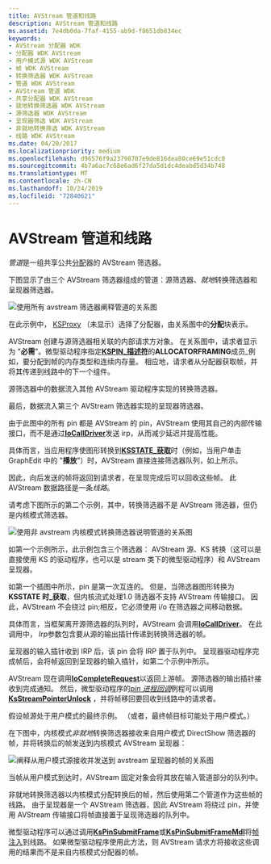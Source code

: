 ```yaml
---
title: AVStream 管道和线路
description: AVStream 管道和线路
ms.assetid: 7e4db0da-7faf-4155-ab9d-f8651db834ec
keywords:
- AVStream 分配器 WDK
- 分配器 WDK AVStream
- 用户模式源 WDK AVStream
- 帧 WDK AVStream
- 转换筛选器 WDK AVStream
- 管道 WDK AVStream
- AVStream 管道 WDK
- 共享分配器 WDK AVStream
- 就地转换筛选器 WDK AVStream
- 源筛选器 WDK AVStream
- 呈现器筛选 WDK AVStream
- 非就地转换筛选 WDK AVStream
- 线路 WDK AVStream
ms.date: 04/20/2017
ms.localizationpriority: medium
ms.openlocfilehash: d96576f9a23798707e9de816dea80ce69e51cdc0
ms.sourcegitcommit: 4b7a6ac7c68e6ad6f27da5d1dc4deabd5d34b748
ms.translationtype: MT
ms.contentlocale: zh-CN
ms.lasthandoff: 10/24/2019
ms.locfileid: "72840621"
---
```

# <a name="avstream-pipes-and-circuits"></a>AVStream 管道和线路





*管道*是一组共享公共[分配](avstream-allocators.md)器的 AVStream 筛选器。

下图显示了由三个 AVStream 筛选器组成的管道：源筛选器、*就地*转换筛选器和呈现器筛选器。

![使用所有 avstream 筛选器阐释管道的关系图](images/pipe1.png)

在此示例中， [KSProxy](https://docs.microsoft.com/windows-hardware/drivers/ddi/_stream/index) （未显示）选择了分配器，由关系图中的**分配**块表示。

AVStream 创建与源筛选器相关联的内部请求方对象。 在关系图中，请求者显示为 "**必需**"。微型驱动程序指定[**KSPIN\_描述符**](https://docs.microsoft.com/windows-hardware/drivers/ddi/ks/ns-ks-_kspin_descriptor_ex)的**ALLOCATORFRAMING**成员\_例如，要分配到帧的内存类型和连续内存量。 相应地，请求者从分配器获取帧，并将其传递到线路中的下一个组件。

源筛选器中的数据流入其他 AVStream 驱动程序实现的转换筛选器。

最后，数据流入第三个 AVStream 筛选器实现的呈现器筛选器。

由于此图中的所有 pin 都是 AVStream 的 pin，AVStream 使用其自己的内部传输接口，而不是通过[**IoCallDriver**](https://docs.microsoft.com/windows-hardware/drivers/ddi/wdm/nf-wdm-iocalldriver)发送 irp，从而减少延迟并提高性能。

具体而言，当应用程序使图形转换到[**KSSTATE\_获取**](https://docs.microsoft.com/windows-hardware/drivers/ddi/ks/ne-ks-ksstate)时（例如，当用户单击 GraphEdit 中的 "**播放**"）时，AVStream 直接连接筛选器队列，如上所示。

因此，向后发送的帧将返回到请求者，在呈现完成后可以回收这些帧。 此 AVStream 数据路径是一条*线路*。

请考虑下图所示的第二个示例，其中，转换筛选器不是 AVStream 筛选器，但仍是内核模式筛选器。

![使用非 avstream 内核模式转换筛选器说明管道的关系图](images/pipe2.png)

如第一个示例所示，此示例包含三个筛选器： AVStream 源、KS 转换（这可以是直接使用 KS 的驱动程序，也可以是 stream 类下的微型驱动程序）和 AVStream 呈现器。

如第一个插图中所示，pin 是第一次互连的。 但是，当筛选器图形转换为**KSSTATE 时\_获取**，但内核流式处理1.0 筛选器不支持 AVStream 传输接口。 因此，AVStream 不会绕过 pin;相反，它必须使用 i/o 在筛选器之间移动数据。

具体而言，当框架离开源筛选器的队列时，AVStream 会调用[**IoCallDriver**](https://docs.microsoft.com/windows-hardware/drivers/ddi/wdm/nf-wdm-iocalldriver)。 在此调用中， *Irp*参数包含要从源的输出插针传递到转换筛选器的帧。

呈现器的输入插针收到 IRP 后，该 pin 会将 IRP 置于队列中。 呈现器驱动程序完成帧后，会将帧返回到呈现器的输入插针，如第二个示例中所示。

AVStream 现在调用[**IoCompleteRequest**](https://docs.microsoft.com/windows-hardware/drivers/ddi/wdm/nf-wdm-iocompleterequest)以返回上游帧。 源筛选器的输出插针接收到完成通知。 然后，微型驱动程序的[*pin 进程回调*](https://docs.microsoft.com/windows-hardware/drivers/ddi/ks/nc-ks-pfnkspin)例程可以调用[**KsStreamPointerUnlock**](https://docs.microsoft.com/windows-hardware/drivers/ddi/ks/nf-ks-ksstreampointerunlock) ，并将帧移回要回收到线路中的请求者。

假设帧源处于用户模式的最终示例。 （或者，最终帧目标可能处于用户模式。）

在下图中，内核模式*非就地*转换筛选器接收来自用户模式 DirectShow 筛选器的帧，并将转换后的帧发送到内核模式 AVStream 呈现器：

![阐释从用户模式源接收并发送到 avstream 呈现器的帧的关系图](images/pipe3.png)

当帧从用户模式到达时，AVStream 固定对象会将其放在输入管道部分的队列中。

非就地转换筛选器以内核模式分配转换后的帧，然后使用第二个管道作为这些帧的线路。 由于呈现器是一个 AVStream 筛选器，因此 AVStream 将绕过 pin，并使用 AVStream 传输接口将帧直接置于呈现筛选器的队列中。

微型驱动程序可以通过调用[**KsPinSubmitFrame**](https://docs.microsoft.com/windows-hardware/drivers/ddi/ks/nf-ks-kspinsubmitframe)或[**KsPinSubmitFrameMdl**](https://docs.microsoft.com/windows-hardware/drivers/ddi/ks/nf-ks-kspinsubmitframemdl)将[帧注入](frame-injection.md)到线路。 如果微型驱动程序使用此方法，则 AVStream 请求方将接收这些调用的结果而不是来自内核模式分配器的帧。

 

 




